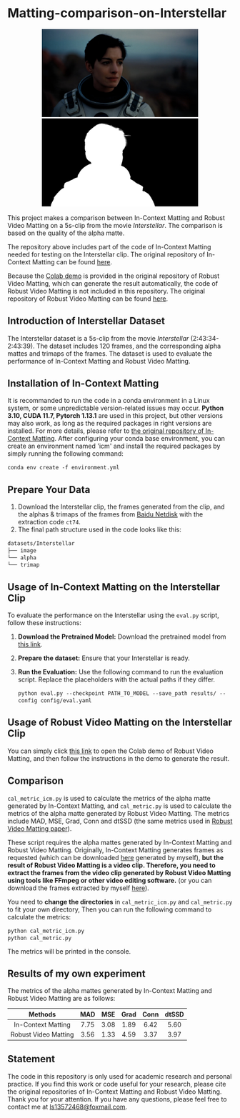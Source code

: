 # Matting-comparison-on-Interstellar

<p align="center">
    <img src="cover_image.jpg" width="350"/>
    <img src="cover_alpha.png" width="350"/>
</p>

This project makes a comparison between In-Context Matting and Robust Video Matting on a 5s-clip from the movie *Interstellar*. The comparison is based on the quality of the alpha matte.

The repository above includes part of the code of In-Context Matting needed for testing on the Interstellar clip. The original repository of In-Context Matting can be found [here](https://github.com/tiny-smart/in-context-matting).

Because the [Colab demo](https://colab.research.google.com/drive/10z-pNKRnVNsp0Lq9tH1J_XPZ7CBC_uHm?usp=sharing) is provided in the original repository of Robust Video Matting, which can generate the result automatically, the code of Robust Video Matting is not included in this repository. The original repository of Robust Video Matting can be found [here](https://github.com/PeterL1n/RobustVideoMatting).

## Introduction of Interstellar Dataset

The Interstellar dataset is a 5s-clip from the movie *Interstellar* (2:43:34-2:43:39). The dataset includes 120 frames, and the corresponding alpha mattes and trimaps of the frames. The dataset is used to evaluate the performance of In-Context Matting and Robust Video Matting.

## Installation of In-Context Matting

It is recommanded to run the code in a conda environment in a Linux system, or some unpredictable version-related issues may occur.
**Python 3.10, CUDA 11.7, Pytorch 1.13.1** are used in this project, but other versions may also work, as long as the required packages in right versions are installed. For more details, please refer to [the original repository of In-Context Matting](https://github.com/tiny-smart/in-context-matting).
After configuring your conda base environment, you can create an environment named 'icm' and install the required packages by simply running the following command:

    conda env create -f environment.yml

## Prepare Your Data

1. Download the Interstellar clip, the frames generated from the clip, and the alphas & trimaps of the frames from [Baidu Netdisk](https://pan.baidu.com/s/1l4rt-ujT6wiFoxSYCqm8qQ?pwd=ct74) with the extraction code `ct74`.
2. The final path structure used in the code looks like this:

````
datasets/Interstellar
├── image
└── alpha
└── trimap
````

## Usage of In-Context Matting on the Interstellar Clip

To evaluate the performance on the Interstellar using the `eval.py` script, follow these instructions:

1. **Download the Pretrained Model:**
Download the pretrained model from [this link](https://pan.baidu.com/s/1HPbRRE5ZtPRpOSocm9qOmA?pwd=BA1c).

2. **Prepare the dataset:**
Ensure that your Interstellar is ready.

3. **Run the Evaluation:**
Use the following command to run the evaluation script. Replace the placeholders with the actual paths if they differ.

       python eval.py --checkpoint PATH_TO_MODEL --save_path results/ --config config/eval.yaml

## Usage of Robust Video Matting on the Interstellar Clip

You can simply click [this link](https://colab.research.google.com/drive/10z-pNKRnVNsp0Lq9tH1J_XPZ7CBC_uHm?usp=sharing) to open the Colab demo of Robust Video Matting, and then follow the instructions in the demo to generate the result.

## Comparison

`cal_metric_icm.py` is used to calculate the metrics of the alpha matte generated by In-Context Matting, and `cal_metric.py` is used to calculate the metrics of the alpha matte generated by Robust Video Matting. The metrics include MAD, MSE, Grad, Conn and dtSSD (the same metrics used in [Robust Video Matting paper](https://arxiv.org/pdf/2108.11515.pdf)).

These script requires the alpha mattes generated by In-Context Matting and Robust Video Matting. Originally, In-Context Matting generates frames as requested (which can be downloaded [here](https://pan.baidu.com/s/1ygIQwJcXUn_YxkKvQ0Tv8w?pwd=8u92) generated by myself), **but the result of Robust Video Matting is a video clip. Therefore, you need to extract the frames from the video clip generated by Robust Video Matting using tools like FFmpeg or other video editing software.** (or you can download the frames extracted by myself [here](https://pan.baidu.com/s/1iaxs-RL6jQGD2iMP7L_fyQ?pwd=mmoz)).

You need to **change the directories** in `cal_metric_icm.py` and `cal_metric.py` to fit your own directory, Then you can run the following command to calculate the metrics:

    python cal_metric_icm.py 
    python cal_metric.py

The metrics will be printed in the console.

## Results of my own experiment

The metrics of the alpha mattes generated by In-Context Matting and Robust Video Matting are as follows:

| Methods | MAD | MSE | Grad | Conn | dtSSD |
| :--: | :--: | :--: | :--: | :--: | :--: |
| In-Context Matting | 7.75 | 3.08 | 1.89 | 6.42 | 5.60 |
| Robust Video Matting | 3.56 | 1.33 | 4.59 | 3.37 | 3.97 |

## Statement

The code in this repository is only used for academic research and personal practice. If you find this work or code useful for your research, please cite the original repositories of In-Context Matting and Robust Video Matting. Thank you for your attention.
If you have any questions, please feel free to contact me at [ls13572468@foxmail.com](mailto:ls13572468@foxmail.com).
